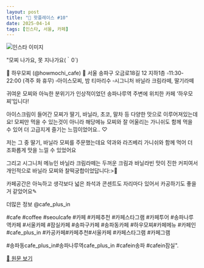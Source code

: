 ```yaml
---
layout: post
title: "📍 핫플레이스 #10"
date: 2025-04-14
tags: [인스타, 서울, 카페]
---
```


![인스타 이미지](https://scontent-ssn1-1.cdninstagram.com/v/t51.75761-15/474766827_17852091747383278_5034641050674919872_n.jpg?stp=c288.0.864.864a_dst-jpg_e35_s640x640_tt6&_nc_cat=102&ccb=1-7&_nc_sid=18de74&_nc_ohc=u6w3_giyaN8Q7kNvwEo-2b2&_nc_oc=AdlUeq3-5Us3xzESaSGaaLkOPyPe24ZgcxD0pP0bGEQeLASwAHBAWIJJjAZ0yDELBNc&_nc_zt=23&_nc_ht=scontent-ssn1-1.cdninstagram.com&_nc_gid=mOiawiRq-KCjiXI5oYj__w&oh=00_AfHRsfI1Z83rnAGNUHdr4Srzk7VZfjJtbirpeNrEBoUqYw&oe=6801B84C)

"모찌 나가요, 못 지나가요(｀0´)

📌 하우모찌 (@howmochi_cafe)
📌 서울 송파구 오금로18길 12 지하1층
▫️11:30-22:00 (격주 화 휴무)
▫️아이스모찌, 밤 티마리수
▫️시그니처 바닐라 크림라떼, 딸기라떼

귀여운 모찌와 아늑한 분위기가 인상적이었던 송파나루역 주변에 위치한 카페 ‘하우모찌’입니다! 

아이스크림이 들어간 모찌가 딸기, 바닐라, 초코, 말차 등 다양한 맛으로 이루어져있는데요! 모찌만 먹을 수 있는것이 아니라 해당메뉴 모찌와 잘 어울리는 가니쉬도 함께 먹을 수 있어 더 고급지게 즐기는 느낌이었어요.. ♡

저는 그 중 딸기, 바닐라 모찌를 주문했는데요 약과와 라즈베리 가니쉬와 함께 먹어 더 조화롭게 맛을 느낄 수 있었어요

그리고 시그니처 메뉴인 바닐라 크림라떼는 두꺼운 크림과 바닐라빈 맛이 진한 커피여서 개인적으로 바닐라 모찌와 찰떡궁합이었답니다:>🤎

카페공간은 아늑하고 생각보다 넓은 좌석과 콘센트도 자리마다 있어서 카공하기도 좋을 거 같았어요✎

더많은 정보 @cafe_plus_in

#cafe #coffee #seoulcafe #카페 #카페추천 #카페스타그램 #카페투어 #송파나루역카페 #서울카페 #잠실카페 #송파구카페 #송파동카페 #하우모찌#카페메뉴 #카페인 #cafe_plus_in #카공카페#카페추천#서울카페 #카페스타그램 #카페그램

#송파동cafe_plus_in#송파나루역cafe_plus_in #cafein송파 #cafein잠실".

[🔗 원문 보기](https://www.instagram.com/p/DFIRT8ryRk9/)

